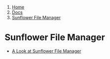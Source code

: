 <!-- -
Title: Sunflower File Manager
Description: Notes and links on the Sunflower File Manager
First Publised: 2014-04-01
- -->

<ol class="breadcrumb" itemprop="breadcrumb">
	<li><a href="/">Home</a></li>
	<li><a href="/docs/">Docs</a></li>
	<li><a href="/docs/sunflower.html">Sunflower File Manager</a></li>
</ol>

Sunflower File Manager
======================

*   [A Look at Sunflower File Manager](http://www.tuxarena.com/2014/03/a-look-at-sunflower-file-manager-ubuntu-installation/)
